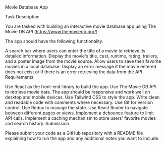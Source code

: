Movie Database App

Task Description

You are tasked with building an interactive movie database app using The Movie DB API (https://www.themoviedb.org/).

The app should have the following functionality:

A search bar where users can enter the title of a movie to retrieve its detailed information.
Display the movie's title, cast, runtime, rating, trailers, and a poster image from the movie source.
Allow users to save their favorite movies in a local database.
Display an error message if the movie entered does not exist or if there is an error retrieving the data from the API.
Requirements

Use React as the front-end library to build the app.
Use The Movie DB API to retrieve movie data.
The app should be responsive and work well on desktop and mobile devices.
Use Tailwind CSS to style the app.
Write clean and readable code with comments where necessary.
Use Git for version control.
Use Redux to manage the state.
Use React Router to navigate between different pages or views.
Implement a debounce feature to limit API calls.
Implement a caching mechanism to store users' favorite movies and search history.
Submission

Please submit your code as a GitHub repository with a README file explaining how to run the app and any additional notes you want to include.